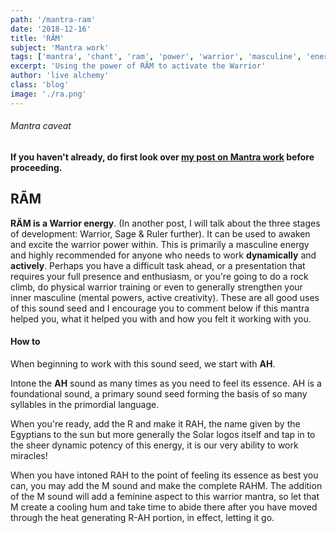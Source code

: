 ```yaml
---
path: '/mantra-ram'
date: '2018-12-16'
title: 'RÃM'
subject: 'Mantra work'
tags: ['mantra', 'chant', 'ram', 'power', 'warrior', 'masculine', 'energy', 'polarity', 'action', 'key1', 'key4']
excerpt: 'Using the power of RÃM to activate the Warrior'
author: 'live alchemy'
class: 'blog'
image: './ra.png'
---
```

###### Mantra caveat
**If you haven't already, do first look over [my post on Mantra work](/mantra-work) before proceeding.**

## RÃM

**RÄM is a Warrior energy**. (In another post, I will talk about the three stages of development: Warrior, Sage & Ruler further). It can be used to awaken and excite the warrior power within. This is primarily a masculine energy and highly recommended for anyone who needs to work **dynamically** and **actively**. Perhaps you have a difficult task ahead, or a presentation that requires your full presence and enthusiasm, or you're going to do a rock climb, do physical warrior training or even to generally strengthen your inner masculine (mental powers, active creativity). These are all good uses of this sound seed and I encourage you to comment below if this mantra helped you, what it helped you with and how you felt it working with you.

#### How to

When beginning to work with this sound seed, we start with **AH**.

Intone the **AH** sound as many times as you need to feel its essence. AH is a foundational sound, a primary sound seed forming the basis of so many syllables in the primordial language.

When you're ready, add the R and make it RAH, the name given by the Egyptians to the sun but more generally the Solar logos itself and tap in to the sheer dynamic potency of this energy, it is our very ability to work miracles!

When you have intoned RAH to the point of feeling its essence as best you can, you may add the M sound and make the complete RAHM.
The addition of the M sound will add a feminine aspect to this warrior mantra, so let that M create a cooling hum and take time to abide there after you have moved through the heat generating R-AH portion, in effect, letting it go.
